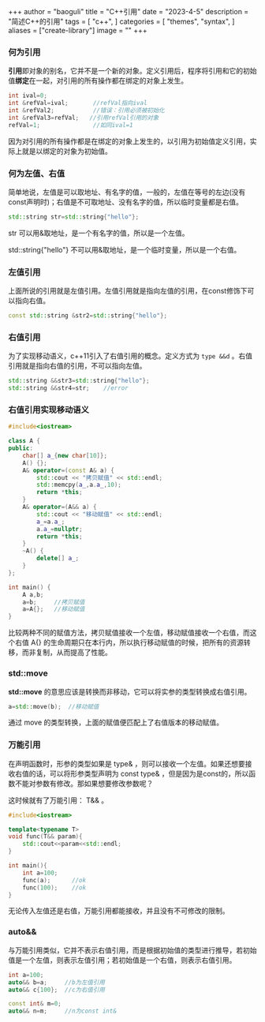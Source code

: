 +++
author = "baoguli"
title = "C++引用"
date = "2023-4-5"
description = "简述C++的引用"
tags = [
    "c++",
]
categories = [
    "themes",
    "syntax",
]
aliases = ["create-library"]
image = ""
+++ 

### 何为引用

**引用**即对象的别名，它并不是一个新的对象。定义引用后，程序将引用和它的初始值**绑定**在一起，对引用的所有操作都在绑定的对象上发生。

```C++
int ival=0;
int &refVal=ival;       //refVal指向ival
int &refVal2;           //错误：引用必须被初始化
int &refVal3=refVal;   //引用refVal引用的对象
refVal=1;               //如同ival=1
```

因为对引用的所有操作都是在绑定的对象上发生的，以引用为初始值定义引用，实际上就是以绑定的对象为初始值。

### 何为左值、右值

简单地说，左值是可以取地址、有名字的值，一般的，左值在等号的左边(没有const声明时)；右值是不可取地址、没有名字的值，所以临时变量都是右值。

```C++
std::string str=std::string{"hello"};
```

 str 可以用&取地址，是一个有名字的值，所以是一个左值。

 std::string{"hello"} 不可以用&取地址，是一个临时变量，所以是一个右值。

### 左值引用

上面所说的引用就是左值引用。左值引用就是指向左值的引用，在const修饰下可以指向右值。

```C++
const std::string &str2=std::string{"hello"};
```

### 右值引用

为了实现移动语义，c++11引入了右值引用的概念。定义方式为 `type &&d` 。右值引用就是指向右值的引用，不可以指向左值。

```C++
std::string &&str3=std::string{"hello"};
std::string &&str4=str;    //error
```

### 右值引用实现移动语义

```C++
#include<iostream>

class A {
public:
	char[] a_{new char[10]};
	A() {};
	A& operator=(const A& a) {
		std::cout << "拷贝赋值" << std::endl;
		std::memcpy(a_,a.a_,10);
		return *this;
	}
	A& operator=(A&& a) {
        std::cout << "移动赋值" << std::endl;
		a_=a.a_;
        a.a_=nullptr;
		return *this;
    }
    ~A() {
        delete[] a_;
    }
};

int main() {
	A a,b;
    a=b;     //拷贝赋值
    a=A{};   //移动赋值
}
```

比较两种不同的赋值方法，拷贝赋值接收一个左值，移动赋值接收一个右值，而这个右值 A{} 的生命周期只在本行内，所以执行移动赋值的时候，把所有的资源转移，而非复制，从而提高了性能。

### std::move

**std::move** 的意思应该是转换而非移动，它可以将实参的类型转换成右值引用。

```C++
a=std::move(b);  //移动赋值
```

通过 move 的类型转换，上面的赋值便匹配上了右值版本的移动赋值。

### 万能引用

在声明函数时，形参的类型如果是 type& ，则可以接收一个左值。如果还想要接收右值的话，可以将形参类型声明为 const type& ，但是因为是const的，所以函数不能对参数有修改。那如果想要修改参数呢？

这时候就有了万能引用： T&& 。

```C++
#include<iostream>

template<typename T>
void func(T&& param){
    std::cout<<param<<std::endl;
}

int main(){
    int a=100;
    func(a);      //ok
    func(100);    //ok
}
```

无论传入左值还是右值，万能引用都能接收，并且没有不可修改的限制。

### auto&&

与万能引用类似，它并不表示右值引用，而是根据初始值的类型进行推导，若初始值是一个左值，则表示左值引用；若初始值是一个右值，则表示右值引用。

```C++
int a=100;
auto&& b=a;     //b为左值引用
auto&& c{100};  //c为右值引用

const int& m=0;
auto&& n=m;     //n为const int&
```

